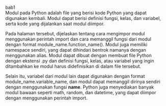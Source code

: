 bab1 <br>
 Modul pada Python adalah file yang berisi kode Python yang dapat digunakan kembali. Modul dapat berisi definisi fungsi, kelas, dan variabel, serta kode yang dijalankan saat modul diimpor.

Pada halaman tersebut, dijelaskan tentang cara mengimpor modul menggunakan perintah import dan cara memanggil fungsi dari modul dengan format module_name.function_name(). Modul juga memiliki namespace sendiri, yang dapat dihindari bentrok namanya dengan menggunakan alias. Modul dapat dibuat dengan membuat file Python dengan ekstensi .py dan definisi fungsi, kelas, atau variabel yang ingin ditambahkan ke modul harus didefinisikan di dalam file tersebut.

Selain itu, variabel dari modul lain dapat digunakan dengan format module_name.variable_name, dan modul dapat memanggil dirinya sendiri dengan menggunakan fungsi __name__. Python juga menyediakan banyak modul bawaan seperti math, random, dan datetime, yang dapat diimpor dengan menggunakan perintah import.